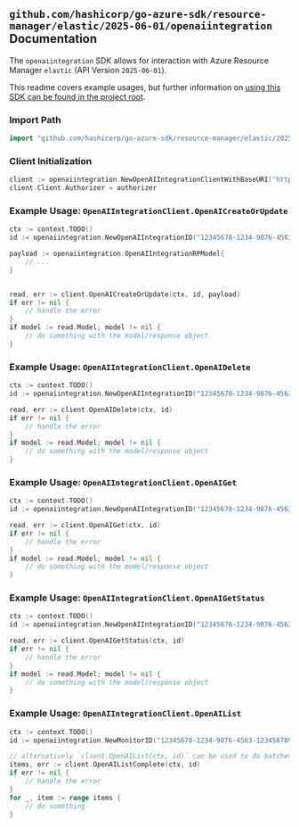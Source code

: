 
## `github.com/hashicorp/go-azure-sdk/resource-manager/elastic/2025-06-01/openaiintegration` Documentation

The `openaiintegration` SDK allows for interaction with Azure Resource Manager `elastic` (API Version `2025-06-01`).

This readme covers example usages, but further information on [using this SDK can be found in the project root](https://github.com/hashicorp/go-azure-sdk/tree/main/docs).

### Import Path

```go
import "github.com/hashicorp/go-azure-sdk/resource-manager/elastic/2025-06-01/openaiintegration"
```


### Client Initialization

```go
client := openaiintegration.NewOpenAIIntegrationClientWithBaseURI("https://management.azure.com")
client.Client.Authorizer = authorizer
```


### Example Usage: `OpenAIIntegrationClient.OpenAICreateOrUpdate`

```go
ctx := context.TODO()
id := openaiintegration.NewOpenAIIntegrationID("12345678-1234-9876-4563-123456789012", "example-resource-group", "monitorName", "openAIIntegrationName")

payload := openaiintegration.OpenAIIntegrationRPModel{
	// ...
}


read, err := client.OpenAICreateOrUpdate(ctx, id, payload)
if err != nil {
	// handle the error
}
if model := read.Model; model != nil {
	// do something with the model/response object
}
```


### Example Usage: `OpenAIIntegrationClient.OpenAIDelete`

```go
ctx := context.TODO()
id := openaiintegration.NewOpenAIIntegrationID("12345678-1234-9876-4563-123456789012", "example-resource-group", "monitorName", "openAIIntegrationName")

read, err := client.OpenAIDelete(ctx, id)
if err != nil {
	// handle the error
}
if model := read.Model; model != nil {
	// do something with the model/response object
}
```


### Example Usage: `OpenAIIntegrationClient.OpenAIGet`

```go
ctx := context.TODO()
id := openaiintegration.NewOpenAIIntegrationID("12345678-1234-9876-4563-123456789012", "example-resource-group", "monitorName", "openAIIntegrationName")

read, err := client.OpenAIGet(ctx, id)
if err != nil {
	// handle the error
}
if model := read.Model; model != nil {
	// do something with the model/response object
}
```


### Example Usage: `OpenAIIntegrationClient.OpenAIGetStatus`

```go
ctx := context.TODO()
id := openaiintegration.NewOpenAIIntegrationID("12345678-1234-9876-4563-123456789012", "example-resource-group", "monitorName", "openAIIntegrationName")

read, err := client.OpenAIGetStatus(ctx, id)
if err != nil {
	// handle the error
}
if model := read.Model; model != nil {
	// do something with the model/response object
}
```


### Example Usage: `OpenAIIntegrationClient.OpenAIList`

```go
ctx := context.TODO()
id := openaiintegration.NewMonitorID("12345678-1234-9876-4563-123456789012", "example-resource-group", "monitorName")

// alternatively `client.OpenAIList(ctx, id)` can be used to do batched pagination
items, err := client.OpenAIListComplete(ctx, id)
if err != nil {
	// handle the error
}
for _, item := range items {
	// do something
}
```
